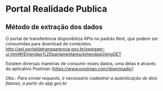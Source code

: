 # Portal Realidade Publica

## Método de extração dos dados 

O portal de transferência disponibiliza APIs no padrão Rest, que podem ser consumidas para download de conteúdos.
http://api.portaldatransparencia.gov.br/swagger-ui.html#/Emendas%20parlamentares/emendasUsingGET

Existem diversas maneiras de consumir esses dados, uma delas é através do aplicativo Postman (https://www.postman.com/downloads/)

*Obs.: Para enviar requests, é necessário cadastrar a autenticação de dois fatores, a partir do app gov.br*



